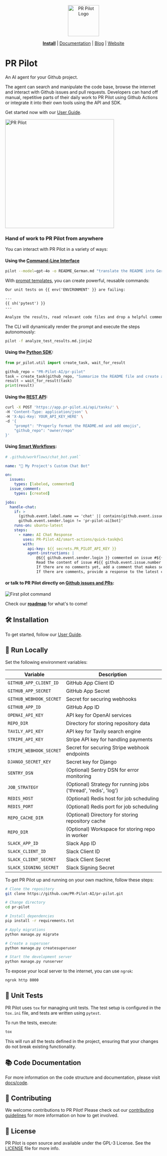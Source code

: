 <div align="center">
<img src="https://avatars.githubusercontent.com/ml/17635?s=140&v=" width="100" alt="PR Pilot Logo">
</div>

<p align="center">
  <a href="https://github.com/apps/pr-pilot-ai/installations/new"><b>Install</b></a> |
  <a href="https://docs.pr-pilot.ai">Documentation</a> | 
  <a href="https://www.pr-pilot.ai/blog">Blog</a> | 
  <a href="https://www.pr-pilot.ai">Website</a>
</p>


# PR Pilot

An AI agent for your Github project.

The agent can search and manipulate the code base, browse the internet and interact with Github issues and pull requests. Developers can hand off manual, repetitive parts of their daily work to PR Pilot using Github Actions or integrate it into their own tools using the API and SDK.


Get started now with our [User Guide](https://docs.pr-pilot.ai/user_guide.html).

<img src="docs/source/img/overview.png" alt="PR Pilot" height="350">




### Hand of work to PR Pilot from anywhere

You can interact with PR Pilot in a variety of ways:

#### Using the **[Command-Line Interface](https://github.com/PR-Pilot-AI/pr-pilot-cli)**

```bash
pilot --model=gpt-4o -o README_German.md "translate the README into German"
```

With [prompt templates](https://github.com/PR-Pilot-AI/pr-pilot-cli/tree/main/prompts), you can create powerful,
reusable commands:

```markdown
Our unit tests on {{ env('ENVIRONMENT' }} are failing:

---
{{ sh('pytest') }}  
---

Analyze the results, read relevant code files and drop a helpful comment on PR #{{ env('PR_NUMBER' }}.
```

The CLI will dynamically render the prompt and execute the steps autonomously:

```bash
pilot -f analyze_test_results.md.jinja2
```

#### Using the **[Python SDK](https://github.com/PR-Pilot-AI/pr-pilot-python)**:

```python
from pr_pilot.util import create_task, wait_for_result

github_repo = "PR-Pilot-AI/pr-pilot"
task = create_task(github_repo, "Summarize the README file and create a Github issue with the result.")
result = wait_for_result(task)
print(result)
```

#### Using the **[REST API](https://app.pr-pilot.ai/api/redoc/)**:

```bash 
curl -X POST 'https://app.pr-pilot.ai/api/tasks/' \
-H 'Content-Type: application/json' \
-H 'X-Api-Key: YOUR_API_KEY_HERE' \
-d '{
    "prompt": "Properly format the README.md and add emojis",
    "github_repo": "owner/repo"
}'
```


#### Using **[Smart Workflows](https://github.com/PR-Pilot-AI/smart-workflows)**:

```yaml
# .github/workflows/chat_bot.yaml`

name: "🤖 My Project's Custom Chat Bot"

on:
  issues:
    types: [labeled, commented]
  issue_comment:
    types: [created]

jobs:
  handle-chat:
    if: >
      (github.event.label.name == 'chat' || contains(github.event.issue.labels.*.name, 'chat')) &&
      github.event.sender.login != 'pr-pilot-ai[bot]'
    runs-on: ubuntu-latest
    steps:
      - name: AI Chat Response
        uses: PR-Pilot-AI/smart-actions/quick-task@v1
        with:
          api-key: ${{ secrets.PR_PILOT_API_KEY }}
          agent-instructions: |
              @${{ github.event.sender.login }} commented on issue #${{ github.event.issue.number }}.
              Read the content of issue #${{ github.event.issue.number }}.
              If there are no comments yet, add a comment that makes sense in the context of the issue.
              If there are comments, provide a response to the latest comment.
```


#### or talk to PR Pilot directly on **[Github issues and PRs](https://github.com/PR-Pilot-AI/pr-pilot/issues?q=label:demo+)**:

![First pilot command](docs/source/img/first_command.png)

Check our **[roadmap](https://docs.pr-pilot.ai/roadmap.html)** for what's to come!

## 🛠️ Installation

To get started, follow our [User Guide](https://docs.pr-pilot.ai/user_guide.html).

## 🚀 Run Locally

Set the following environment variables:

| Variable                | Description                                                     |
|-------------------------|-----------------------------------------------------------------|
| `GITHUB_APP_CLIENT_ID`  | GitHub App Client ID                                            |
| `GITHUB_APP_SECRET`     | GitHub App Secret                                               |
| `GITHUB_WEBHOOK_SECRET` | Secret for securing webhooks                                    |
| `GITHUB_APP_ID`         | GitHub App ID                                                   |
| `OPENAI_API_KEY`        | API key for OpenAI services                                     |
| `REPO_DIR`              | Directory for storing repository data                           |
| `TAVILY_API_KEY`        | API key for Tavily search engine                                |
| `STRIPE_API_KEY`        | Stripe API key for handling payments                            |
| `STRIPE_WEBHOOK_SECRET` | Secret for securing Stripe webhook endpoints                    |
| `DJANGO_SECRET_KEY`     | Secret key for Django                                           |
| `SENTRY_DSN`            | (Optional) Sentry DSN for error monitoring                      |
| `JOB_STRATEGY`          | (Optional) Strategy for running jobs ('thread', 'redis', 'log') |
| `REDIS_HOST`            | (Optional) Redis host for job scheduling                        |
| `REDIS_PORT`            | (Optional) Redis port for job scheduling                        |
| `REPO_CACHE_DIR`        | (Optional) Directory for storing repository cache               |
| `REPO_DIR`              | (Optional) Workspace for storing repo in worker                 |
| `SLACK_APP_ID`          | Slack App ID               |
| `SLACK_CLIENT_ID`       | Slack Client ID            |
| `SLACK_CLIENT_SECRET`   | Slack Client Secret        |
| `SLACK_SIGNING_SECRET`  | Slack Signing Secret       |

To get PR Pilot up and running on your own machine, follow these steps:


```bash
# Clone the repository
git clone https://github.com/PR-Pilot-AI/pr-pilot.git

# Change directory
cd pr-pilot

# Install dependencies
pip install -r requirements.txt

# Apply migrations
python manage.py migrate

# Create a superuser
python manage.py createsuperuser

# Start the development server
python manage.py runserver
```

To expose your local server to the internet, you can use `ngrok`:

```bash
ngrok http 8000
```

## 🧪 Unit Tests

PR Pilot uses `tox` for managing unit tests. The test setup is configured in the `tox.ini` file, and tests are written using `pytest`.

To run the tests, execute:

```bash
tox
```

This will run all the tests defined in the project, ensuring that your changes do not break existing functionality.

## 📚 Code Documentation

For more information on the code structure and documentation, please visit [docs/code](docs/code).

## 🤝 Contributing

We welcome contributions to PR Pilot! Please check out our [contributing guidelines](CONTRIBUTING.md) for more information on how to get involved.

## 📄 License

PR Pilot is open source and available under the GPL-3 License. See the [LICENSE](LICENSE) file for more info.
